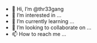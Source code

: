 - 👋 Hi, I’m @thr33gang
- 👀 I’m interested in ...
- 🌱 I’m currently learning ...
- 💞️ I’m looking to collaborate on ...
- 📫 How to reach me ...

<!---
thr33gang/thr33gang is a ✨ special ✨ repository because its `README.md` (this file) appears on your GitHub profile.
You can click the Preview link to take a look at your changes.
--->
